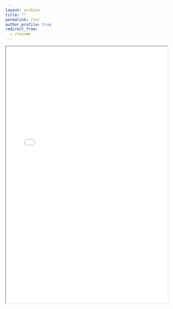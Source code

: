 ```yaml
---
layout: archive
title: ""
permalink: /cv/
author_profile: true
redirect_from:
  - /resume
---
```


<iframe src="/assets/CV__Gonzalo_Contreras.pdf" width="100%" height="800px"></iframe>




